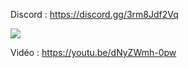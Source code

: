 Discord : https://discord.gg/3rm8Jdf2Vq

<img src="https://i.imgur.com/vzpqlga.png">

Vidéo : https://youtu.be/dNyZWmh-0pw
